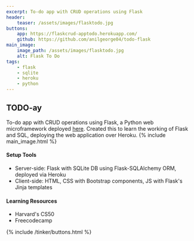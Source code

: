 ```yaml
---
excerpt: To-do app with CRUD operations using Flask
header:
    teaser: /assets/images/flasktodo.jpg
buttons:
    app: https://flaskcrud-apptodo.herokuapp.com/
    github: https://github.com/anilgeorge04/todo-flask
main_image:
    image_path: /assets/images/flasktodo.jpg
    alt: Flask To Do
tags:
    - flask
    - sqlite
    - heroku
    - python
---
```

## TODO-ay
To-do app with CRUD operations using Flask, a Python web microframework deployed [here](https://flaskcrud-apptodo.herokuapp.com/).
Created this to learn the working of Flask and SQL, deploying the web application over Heroku.
{% include main_image.html %}
#### Setup Tools
- Server-side: Flask with SQLite DB using Flask-SQLAlchemy ORM, deployed via Heroku
- Client-side: HTML, CSS with Bootstrap components, JS with Flask's Jinja templates

#### Learning Resources
- Harvard's CS50
- Freecodecamp

{% include /tinker/buttons.html %}
